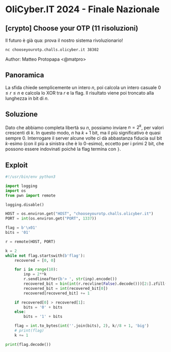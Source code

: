 # OliCyber.IT 2024 - Finale Nazionale

## [crypto] Choose your OTP (11 risoluzioni)

Il futuro è già qua: prova il nostro sistema rivoluzionario!

`nc chooseyourotp.challs.olicyber.it 38302`

Author: Matteo Protopapa <@matpro>

## Panoramica

La sfida chiede semplicemente un intero $n$, poi calcola un intero casuale $0\le r \le n$ e calcola lo XOR tra $r$ e la flag. Il risultato viene poi troncato alla lunghezza in bit di $n$.

## Soluzione

Dato che abbiamo completa libertà su $n$, possiamo inviare $n = 2^k$, per valori crescenti di $k$. In questo modo, $n$ ha $k+1$ bit, ma il più significativo è quasi sempre 0. Interrogare il server alcune volte ci dà abbastanza fiducia sul bit $k$-esimo (con il più a sinistra che è lo $0$-esimo), eccetto per i primi 2 bit, che possono essere indovinati poiché la flag termina con `}`.

## Exploit

```python
#!/usr/bin/env python3

import logging
import os
from pwn import remote

logging.disable()

HOST = os.environ.get("HOST", "chooseyourotp.challs.olicyber.it")
PORT = int(os.environ.get("PORT", 1337))

flag = b'\x01'
bits = '01'

r = remote(HOST, PORT)

k = 2
while not flag.startswith(b'flag'):
    recovered = [0, 0]

    for i in range(10):
        inp = 2**k
        r.sendlineafter(b'> ', str(inp).encode())
        recovered_bit = bin(int(r.recvline(False).decode()))[2:].zfill(k+1)
        recovered_bit = int(recovered_bit[0])
        recovered[recovered_bit] += 1

    if recovered[0] > recovered[1]:
        bits = '0' + bits
    else:
        bits = '1' + bits

    flag = int.to_bytes(int(''.join(bits), 2), k//8 + 1, 'big')
    # print(flag)
    k += 1

print(flag.decode())
```